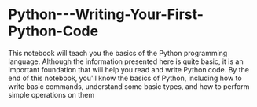 # Python---Writing-Your-First-Python-Code
This notebook will teach you the basics of the Python programming language. Although the information presented here is quite basic, it is an important foundation that will help you read and write Python code. By the end of this notebook, you'll know the basics of Python, including how to write basic commands, understand some basic types, and how to perform simple operations on them

